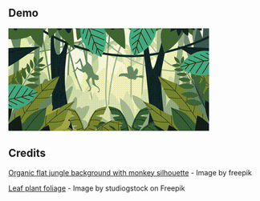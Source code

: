 ## Demo

![Demo](screenshots/demo.gif)

## Credits

[Organic flat jungle background with monkey silhouette](https://www.freepik.com/free-vector/organic-flat-jungle-background-with-monkey-silhouette_13810821.htm#fromView=search&page=1&position=21&uuid=010f18b8-5c22-4b95-8332-df6bc286ad32) - Image by freepik

[Leaf plant foliage](https://www.freepik.com/free-vector/leaf-plant-foliage_169539195.htm#fromView=search&page=1&position=27&uuid=e1176bcd-5769-4c43-b52c-5fafa5e93162) - Image by studiogstock on Freepik
